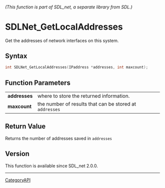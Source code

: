 ###### (This function is part of SDL_net, a separate library from SDL.)
# SDLNet_GetLocalAddresses

Get the addresses of network interfaces on this system.

## Syntax

```c
int SDLNet_GetLocalAddresses(IPaddress *addresses, int maxcount);

```

## Function Parameters

|                   |                                                         |
| ----------------- | ------------------------------------------------------- |
| **addresses**     | where to store the returned information.                |
| **maxcount**      | the number of results that can be stored at `addresses` |

## Return Value

Returns the number of addresses saved in `addresses`

## Version

This function is available since SDL_net 2.0.0.

----
[CategoryAPI](CategoryAPI.md)
